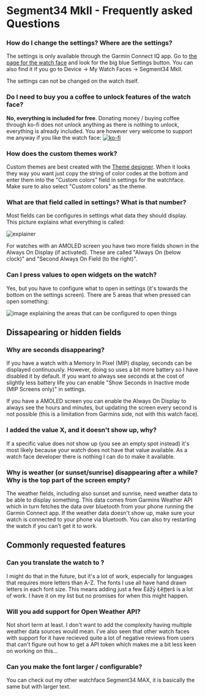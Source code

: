 # Segment34 MkII - Frequently asked Questions

### How do I change the settings? Where are the settings?
The settings is only available through the Garmin Connect IQ app. Go to [the page for the watch face](https://apps.garmin.com/apps/aa85d03d-ab89-4e06-b8c6-71a014198593) and look for the big blue Settings button. You can also find it if you go to Device -> My Watch Faces -> Segment34 MkII.

The settings can not be changed on the watch itself.

### Do I need to buy you a coffee to unlock features of the watch face?
**No, everything is included for free**. Donating money / buying coffee through ko-fi does not unlock anything as there is nothing to unlock, everything is already included. You are however very welcome to support me anyway if you like the watch face: [![ko-fi](https://ko-fi.com/img/githubbutton_sm.svg)](https://ko-fi.com/M4M51A1RGV)

### How does the custom themes work?
Custom themes are best created with the [Theme designer](ludw.github.io). When it looks they way you want just copy the string of color codes at the bottom and enter them into the "Custom colors" field in settings for the watchface. Make sure to also select "Custom colors" as the theme.

### What are that field called in settings? What is that number?
Most fields can be configures in settings what data they should display. This picture explains what everything is called:

![explainer](explainer.png)

For watches with an AMOLED screen you have two more fields shown in the Always On Display (if activated). These are called "Always On (below clock)" and "Second Always On Field (to the right)".

### Can I press values to open widgets on the watch?
Yes, but you have to configure what to open in settings (it's towards the bottom on the settings screen). There are 5 areas that when pressed can open something:

![image explaining the areas that can be configured to open things](press_to_open.png)

## Dissapearing or hidden fields

### Why are seconds disappearing?
If you have a watch with a Memory In Pixel (MIP) display, seconds can be displayed continuously. However, doing so uses a bit more battery so I have disabled it by default. If you want to always see seconds at the cost of slightly less battery life you can enable "Show Seconds in Inactive mode (MIP Screens only)" in settings.

If you have a AMOLED screen you can enable the Always On Display to always see the hours and minutes, but updating the screen every second is not possible (this is a limitation from Garmins side, not with this watch face).

### I added the value X, and it doesn't show up, why?
If a specific value does not show up (you see an empty spot instead) it's most likely because your watch does not have that value available. As a watch face developer there is nothing I can do to make it available. 

### Why is weather (or sunset/sunrise) disappearing after a while? Why is the top part of the screen empty?
The weather fields, including also sunset and sunrise, need weather data to be able to display something. This data comes from Garmins Weather API which in turn fetches the data over bluetooth from your phone running the Garmin Connect app. If the weather data doesn't show up, make sure your watch is connected to your phone via bluetooth. You can also try restarting the watch if you can't get it to work.

## Commonly requested features

### Can you translate the watch to <language>?
I might do that in the future, but it's a lot of work, especially for languages that requires more letters than A-Z. The fonts I use all have hand drawn letters in each font size. This means adding just a few Èážȳ Łëṱțẹrš is a lot of work. I have it on my list but no promises for when this might happen.

### Will you add support for Open Weather API?
Not short term at least. I don't want to add the complexity having multiple weather data sources would mean. I've also seen that other watch faces with support for it have recieved quite a lot of negative reviews from users that can't figure out how to get a API token which makes me a bit less keen on working on this...

### Can you make the font larger / configurable?
You can check out my other watchface Segment34 MAX, it is basically the same but with larger text.